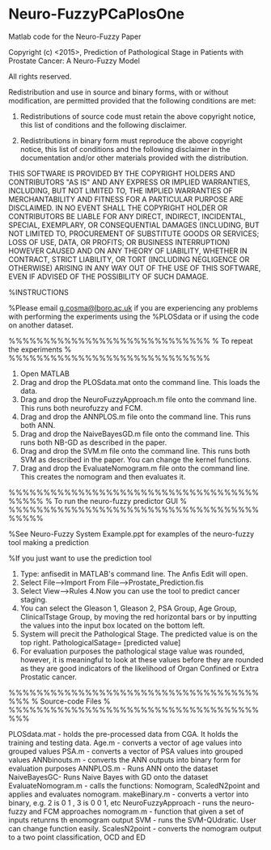 # Neuro-FuzzyPCaPlosOne
Matlab code for the Neuro-Fuzzy Paper 


Copyright (c) <2015>, <Georgina Cosma et. al>
<publication title> Prediction of Pathological Stage in Patients with Prostate Cancer: A Neuro-Fuzzy Model

All rights reserved.

Redistribution and use in source and binary forms, with or without modification, are permitted provided that the following conditions are met:

1. Redistributions of source code must retain the above copyright notice, this list of conditions and the following disclaimer.

2. Redistributions in binary form must reproduce the above copyright notice, this list of conditions and the following disclaimer in the documentation 
and/or other materials provided with the distribution.

THIS SOFTWARE IS PROVIDED BY THE COPYRIGHT HOLDERS AND CONTRIBUTORS "AS IS" AND ANY EXPRESS OR IMPLIED WARRANTIES, INCLUDING, BUT NOT LIMITED TO, THE 
IMPLIED WARRANTIES OF MERCHANTABILITY AND FITNESS FOR A PARTICULAR PURPOSE ARE DISCLAIMED. IN NO EVENT SHALL THE COPYRIGHT HOLDER OR CONTRIBUTORS BE 
LIABLE FOR ANY DIRECT, INDIRECT, INCIDENTAL, SPECIAL, EXEMPLARY, OR CONSEQUENTIAL DAMAGES (INCLUDING, BUT NOT LIMITED TO, PROCUREMENT OF SUBSTITUTE 
GOODS OR SERVICES; LOSS OF USE, DATA, OR PROFITS; OR BUSINESS INTERRUPTION) HOWEVER CAUSED AND ON ANY THEORY OF LIABILITY, WHETHER IN CONTRACT, STRICT 
LIABILITY, OR TORT (INCLUDING NEGLIGENCE OR OTHERWISE) ARISING IN ANY WAY OUT OF THE USE OF THIS SOFTWARE, EVEN IF ADVISED OF THE POSSIBILITY OF SUCH DAMAGE.

%INSTRUCTIONS

%Please email g.cosma@lboro.ac.uk if you are experiencing any problems with performing the experiments using the 
%PLOSdata or if using the code on another dataset. 


%%%%%%%%%%%%%%%%%%%%%%%%%%%%%
% To repeat the experiments %
%%%%%%%%%%%%%%%%%%%%%%%%%%%%%

1. Open MATLAB
2. Drag and drop the PLOSdata.mat onto the command line. This loads the data.
3. Drag and drop the NeuroFuzzyApproach.m file onto the command line. This runs both neurofuzzy and FCM.
4. Drag and drop the ANNPLOS.m file onto the command line. This runs both ANN.
5. Drag and drop the NaiveBayesGD.m file onto the command line. This runs both NB-GD as described in the paper.
6. Drag and drop the SVM.m file onto the command line. This runs both SVM as described in the paper. You can change the kernel functions. 
7. Drag and drop the EvaluateNomogram.m file onto the command line. This creates the nomogram and then evaluates it. 


%%%%%%%%%%%%%%%%%%%%%%%%%%%%%%%%%%%%%%%%%
% To run the neuro-fuzzy predictor GUI  %
%%%%%%%%%%%%%%%%%%%%%%%%%%%%%%%%%%%%%%%%%

%See Neuro-Fuzzy System Example.ppt for examples of the neuro-fuzzy tool making a prediction

%If you just want to use the prediction tool

1. Type: anfisedit in MATLAB's command line. The Anfis Edit will open.
2. Select File-->Import From File-->Prostate_Prediction.fis
3. Select View-->Rules
4.Now you can use the tool to predict cancer staging. 
5. You can select the Gleason 1, Gleason 2, PSA Group, Age Group, ClinicalTstage Group, 
by moving the red horizontal bars or by inputting the values into the input box located on the bottom left.
6. System will precit the Pathological Stage. The predicted value is on the top right. PathologicalSatage= [predicted value]    
7. For evaluation purposes the pathological stage value was rounded, however, it is meaningful to look at these values before they are rounded as they are
good indicators of the likelihood of Organ Confined or Extra Prostatic cancer.


%%%%%%%%%%%%%%%%%%%%%%%%%%%%%%%%%%%%%%%
% Source-code  Files                  %
%%%%%%%%%%%%%%%%%%%%%%%%%%%%%%%%%%%%%%%

PLOSdata.mat - holds the pre-processed data from CGA. It holds the training and testing data.
Age.m - converts a vector of age values into grouped values
PSA.m - converts a vector of PSA values into grouped values
ANNbinouts.m - converts the ANN outputs into binary form for evaluation purposes
ANNPLOS.m - Runs ANN onto the dataset
NaiveBayesGC- Runs Naive Bayes with GD onto the dataset
EvaluateNomogram.m - calls the functions: Nomogram, ScaledN2point and applies and evaluates nomogram.
makeBinary.m - converts a vertor into binary, e.g. 2 is 0 1 , 3 is 0 0 1, etc
NeuroFuzzyApproach - runs the neuro-fuzzy and FCM approaches
nomogram.m - function that given a set of inputs retunrns th enomogram output
SVM - runs the SVM-QUdratic. User can change function easily.
ScalesN2point - converts the nomogram output to a two point classification, OCD and ED
